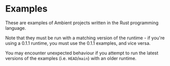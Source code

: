 # Examples

These are examples of Ambient projects written in the Rust programming language.

Note that they must be run with a matching version of the runtime - if you're using a 0.1.1 runtime, you must use the 0.1.1 examples, and vice versa.

You may encounter unexpected behaviour if you attempt to run the latest versions of the examples (i.e. `HEAD`/`main`) with an older runtime.
